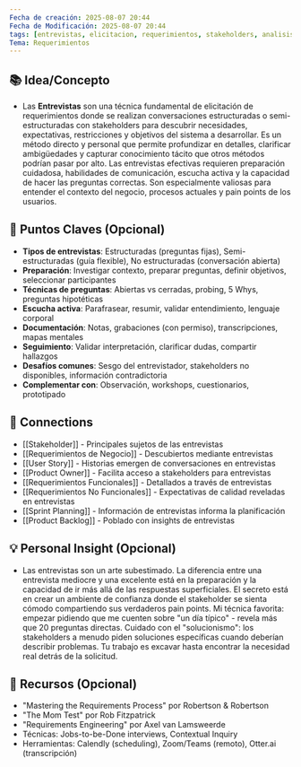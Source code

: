 ```yaml
---
Fecha de creación: 2025-08-07 20:44
Fecha de Modificación: 2025-08-07 20:44
tags: [entrevistas, elicitacion, requerimientos, stakeholders, analisis]
Tema: Requerimientos
---
```


## 📚 Idea/Concepto 
- Las **Entrevistas** son una técnica fundamental de elicitación de requerimientos donde se realizan conversaciones estructuradas o semi-estructuradas con stakeholders para descubrir necesidades, expectativas, restricciones y objetivos del sistema a desarrollar. Es un método directo y personal que permite profundizar en detalles, clarificar ambigüedades y capturar conocimiento tácito que otros métodos podrían pasar por alto. Las entrevistas efectivas requieren preparación cuidadosa, habilidades de comunicación, escucha activa y la capacidad de hacer las preguntas correctas. Son especialmente valiosas para entender el contexto del negocio, procesos actuales y pain points de los usuarios.

## 📌 Puntos Claves (Opcional)
- **Tipos de entrevistas**: Estructuradas (preguntas fijas), Semi-estructuradas (guía flexible), No estructuradas (conversación abierta)
- **Preparación**: Investigar contexto, preparar preguntas, definir objetivos, seleccionar participantes
- **Técnicas de preguntas**: Abiertas vs cerradas, probing, 5 Whys, preguntas hipotéticas
- **Escucha activa**: Parafrasear, resumir, validar entendimiento, lenguaje corporal
- **Documentación**: Notas, grabaciones (con permiso), transcripciones, mapas mentales
- **Seguimiento**: Validar interpretación, clarificar dudas, compartir hallazgos
- **Desafíos comunes**: Sesgo del entrevistador, stakeholders no disponibles, información contradictoria
- **Complementar con**: Observación, workshops, cuestionarios, prototipado

## 🔗 Connections
- [[Stakeholder]] - Principales sujetos de las entrevistas
- [[Requerimientos de Negocio]] - Descubiertos mediante entrevistas
- [[User Story]] - Historias emergen de conversaciones en entrevistas
- [[Product Owner]] - Facilita acceso a stakeholders para entrevistas
- [[Requerimientos Funcionales]] - Detallados a través de entrevistas
- [[Requerimientos No Funcionales]] - Expectativas de calidad reveladas en entrevistas
- [[Sprint Planning]] - Información de entrevistas informa la planificación
- [[Product Backlog]] - Poblado con insights de entrevistas

## 💡 Personal Insight (Opcional)
- Las entrevistas son un arte subestimado. La diferencia entre una entrevista mediocre y una excelente está en la preparación y la capacidad de ir más allá de las respuestas superficiales. El secreto está en crear un ambiente de confianza donde el stakeholder se sienta cómodo compartiendo sus verdaderos pain points. Mi técnica favorita: empezar pidiendo que me cuenten sobre "un día típico" - revela más que 20 preguntas directas. Cuidado con el "solucionismo": los stakeholders a menudo piden soluciones específicas cuando deberían describir problemas. Tu trabajo es excavar hasta encontrar la necesidad real detrás de la solicitud.

## 🧾 Recursos (Opcional)
- "Mastering the Requirements Process" por Robertson & Robertson
- "The Mom Test" por Rob Fitzpatrick
- "Requirements Engineering" por Axel van Lamsweerde
- Técnicas: Jobs-to-be-Done interviews, Contextual Inquiry
- Herramientas: Calendly (scheduling), Zoom/Teams (remoto), Otter.ai (transcripción)